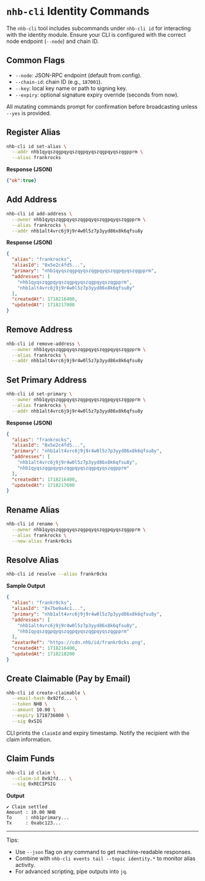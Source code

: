 # `nhb-cli` Identity Commands

The `nhb-cli` tool includes subcommands under `nhb-cli id` for interacting with the identity module. Ensure your CLI is
configured with the correct node endpoint (`--node`) and chain ID.

## Common Flags

* `--node`: JSON-RPC endpoint (default from config).
* `--chain-id`: chain ID (e.g., `187001`).
* `--key`: local key name or path to signing key.
* `--expiry`: optional signature expiry override (seconds from now).

All mutating commands prompt for confirmation before broadcasting unless `--yes` is provided.

## Register Alias

```bash
nhb-cli id set-alias \
  --addr nhb1qyqszqgpqyqszqgpqyqszqgpqyqszqgpprm \
  --alias frankrocks
```

**Response (JSON)**

```json
{"ok":true}
```

## Add Address

```bash
nhb-cli id add-address \
  --owner nhb1qyqszqgpqyqszqgpqyqszqgpqyqszqgpprm \
  --alias frankrocks \
  --addr nhb1alt4vrc6j9j9r4w0l5z7p3yyd86x8k6qfsu8y
```

**Response (JSON)**

```json
{
  "alias": "frankrocks",
  "aliasId": "0x5e2c4fd5...",
  "primary": "nhb1qyqszqgpqyqszqgpqyqszqgpqyqszqgpprm",
  "addresses": [
    "nhb1qyqszqgpqyqszqgpqyqszqgpqyqszqgpprm",
    "nhb1alt4vrc6j9j9r4w0l5z7p3yyd86x8k6qfsu8y"
  ],
  "createdAt": 1718216400,
  "updatedAt": 1718217000
}
```

## Remove Address

```bash
nhb-cli id remove-address \
  --owner nhb1qyqszqgpqyqszqgpqyqszqgpqyqszqgpprm \
  --alias frankrocks \
  --addr nhb1alt4vrc6j9j9r4w0l5z7p3yyd86x8k6qfsu8y
```

## Set Primary Address

```bash
nhb-cli id set-primary \
  --owner nhb1qyqszqgpqyqszqgpqyqszqgpqyqszqgpprm \
  --alias frankrocks \
  --addr nhb1alt4vrc6j9j9r4w0l5z7p3yyd86x8k6qfsu8y
```

**Response (JSON)**

```json
{
  "alias": "frankrocks",
  "aliasId": "0x5e2c4fd5...",
  "primary": "nhb1alt4vrc6j9j9r4w0l5z7p3yyd86x8k6qfsu8y",
  "addresses": [
    "nhb1alt4vrc6j9j9r4w0l5z7p3yyd86x8k6qfsu8y",
    "nhb1qyqszqgpqyqszqgpqyqszqgpqyqszqgpprm"
  ],
  "createdAt": 1718216400,
  "updatedAt": 1718217600
}
```

## Rename Alias

```bash
nhb-cli id rename \
  --owner nhb1qyqszqgpqyqszqgpqyqszqgpqyqszqgpprm \
  --alias frankrocks \
  --new-alias frankr0cks
```

## Resolve Alias

```bash
nhb-cli id resolve --alias frankr0cks
```

**Sample Output**

```json
{
  "alias": "frankr0cks",
  "aliasId": "0x7be9a4c1...",
  "primary": "nhb1alt4vrc6j9j9r4w0l5z7p3yyd86x8k6qfsu8y",
  "addresses": [
    "nhb1alt4vrc6j9j9r4w0l5z7p3yyd86x8k6qfsu8y",
    "nhb1qyqszqgpqyqszqgpqyqszqgpqyqszqgpprm"
  ],
  "avatarRef": "https://cdn.nhb/id/frankr0cks.png",
  "createdAt": 1718216400,
  "updatedAt": 1718218200
}
```

## Create Claimable (Pay by Email)

```bash
nhb-cli id create-claimable \
  --email-hash 0x92fd... \
  --token NHB \
  --amount 10.00 \
  --expiry 1718736000 \
  --sig 0xSIG
```

CLI prints the `claimId` and expiry timestamp. Notify the recipient with the claim information.

## Claim Funds

```bash
nhb-cli id claim \
  --claim-id 0x92fd... \
  --sig 0xRECIPSIG
```

**Output**

```
✔ Claim settled
Amount : 10.00 NHB
To     : nhb1primary...
Tx     : 0xabc123...
```

---

Tips:

* Use `--json` flag on any command to get machine-readable responses.
* Combine with `nhb-cli events tail --topic identity.*` to monitor alias activity.
* For advanced scripting, pipe outputs into `jq`.
